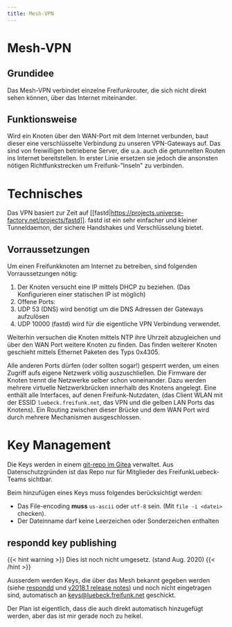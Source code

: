 ```yaml
---
title: Mesh-VPN
---
```


# Mesh-VPN

## Grundidee

Das Mesh-VPN verbindet einzelne Freifunkrouter, die sich nicht direkt sehen können, über das Internet miteinander.

## Funktionsweise

Wird ein Knoten über den WAN-Port mit dem Internet verbunden, baut dieser eine verschlüsselte Verbindung zu unseren VPN-Gateways auf.
Das sind von freiwilligen betriebene Server, die u.a. auch die getunnelten Routen ins Internet bereitstellen. In erster Linie ersetzen sie jedoch die ansonsten nötigen Richtfunkstrecken um Freifunk-"Inseln" zu verbinden.

# Technisches

Das VPN basiert zur Zeit auf [[fastd|https://projects.universe-factory.net/projects/fastd]]. fastd ist ein sehr einfacher und kleiner Tunneldaemon, der sichere Handshakes und Verschlüsselung bietet.

## Vorraussetzungen

Um einen Freifunkknoten am Internet zu betreiben, sind folgenden Vorraussetzungen nötig:

1. Der Knoten versucht eine IP mittels DHCP zu beziehen. (Das Konfigurieren einer statischen IP ist möglich)
1. Offene Ports:
  1. UDP 53 (DNS) wird benötigt um die DNS Adressen der Gateways aufzulösen
  1. UDP 10000 (fastd) wird für die eigentliche VPN Verbindung verwendet.

Weiterhin versuchen die Knoten mittels NTP ihre Uhrzeit abzugleichen und über den WAN Port weitere Knoten zu finden. Das finden
weiterer Knoten geschieht mittels Ethernet Paketen des Typs 0x4305.

Alle anderen Ports dürfen (oder sollten sogar!) gesperrt werden, um einen Zugriff aufs eigene Netzwerk völlig auszuschließen.
Die Firmware der Knoten trennt die Netzwerke selber schon voneinander. Dazu werden mehrere virtuelle Netzwerkbrücken innerhalb des Knotens angelegt. Eine enthält alle Interfaces, auf denen Freifunk-Nutzdaten, (das Client WLAN mit der ESSID `luebeck.freifunk.net`, das VPN und die gelben LAN Ports das Knotens). Ein Routing zwischen dieser Brücke und dem WAN Port wird durch mehrere Mechanismen ausgeschlossen.

# Key Management
Die Keys werden in einem [git-repo im Gitea](https://git.chaotikum.org/freifunk-luebeck/fastd-keys) verwaltet. Aus Datenschutzgründen ist das Repo nur für Mitglieder des FreifunkLuebeck-Teams sichtbar.

Beim hinzufügen eines Keys muss folgendes berücksichtigt werden:

- Das File-encoding __muss__ `us-ascii` oder `utf-8` sein.  (Mit `file -i <datei>` checken).
- Der Dateinname darf keine Leerzeichen oder Sonderzeichen enthalten


## respondd key publishing
{{< hint warning >}}
Dies ist noch nicht umgesetz. (stand Aug. 2020)
{{< /hint >}}

Ausserdem werden Keys, die über das Mesh bekannt gegeben werden (siehe [respondd](https://gluon.readthedocs.io/en/latest/features/monitoring.html#gluon-respondd) und [v2018.1 release notes](https://gluon.readthedocs.io/en/latest/releases/v2018.1.html#public-key-in-respondd-data-optional)) und noch nicht eingetragen sind, automatisch an keys@luebeck.freifunk.net geschickt.

Der Plan ist eigentlich, dass die auch direkt automatisch hinzugefügt werden, aber das ist mir gerade noch zu heikel.

